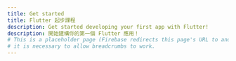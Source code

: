 ```yaml
---
title: Get started
title: Flutter 起步課程
description: Get started developing your first app with Flutter!
description: 開始建構你的第一個 Flutter 應用！
# This is a placeholder page (Firebase redirects this page's URL to another);
# it is necessary to allow breadcrumbs to work.
---
```

